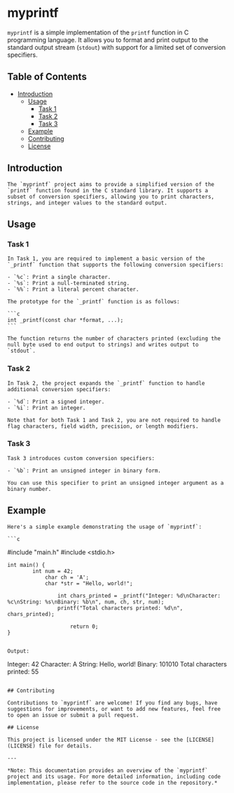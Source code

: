# myprintf

`myprintf` is a simple implementation of the `printf` function in C programming language. It allows you to format and print output to the standard output stream (`stdout`) with support for a limited set of conversion specifiers.

## Table of Contents

- [Introduction](#introduction)
	- [Usage](#usage)
	  - [Task 1](#task-1)
	  - [Task 2](#task-2)
	  - [Task 3](#task-3)
	- [Example](#example)
	- [Contributing](#contributing)
	- [License](#license)

## Introduction

	The `myprintf` project aims to provide a simplified version of the `printf` function found in the C standard library. It supports a subset of conversion specifiers, allowing you to print characters, strings, and integer values to the standard output.

## Usage

### Task 1

	In Task 1, you are required to implement a basic version of the `_printf` function that supports the following conversion specifiers:

	- `%c`: Print a single character.
	- `%s`: Print a null-terminated string.
	- `%%`: Print a literal percent character.

	The prototype for the `_printf` function is as follows:

	```c
	int _printf(const char *format, ...);
	```

	The function returns the number of characters printed (excluding the null byte used to end output to strings) and writes output to `stdout`.

### Task 2

	In Task 2, the project expands the `_printf` function to handle additional conversion specifiers:

	- `%d`: Print a signed integer.
	- `%i`: Print an integer.

	Note that for both Task 1 and Task 2, you are not required to handle flag characters, field width, precision, or length modifiers.

### Task 3

	Task 3 introduces custom conversion specifiers:

	- `%b`: Print an unsigned integer in binary form.

	You can use this specifier to print an unsigned integer argument as a binary number.

## Example

	Here's a simple example demonstrating the usage of `myprintf`:

	```c
#include "main.h"
#include <stdio.h>

	int main() {
		    int num = 42;
		        char ch = 'A';
			    char *str = "Hello, world!";
			        
			        int chars_printed = _printf("Integer: %d\nCharacter: %c\nString: %s\nBinary: %b\n", num, ch, str, num);
				    printf("Total characters printed: %d\n", chars_printed);

				        return 0;
	}
```

Output:
```
Integer: 42
Character: A
String: Hello, world!
Binary: 101010
Total characters printed: 55
```

## Contributing

Contributions to `myprintf` are welcome! If you find any bugs, have suggestions for improvements, or want to add new features, feel free to open an issue or submit a pull request.

## License

This project is licensed under the MIT License - see the [LICENSE](LICENSE) file for details.

---

*Note: This documentation provides an overview of the `myprintf` project and its usage. For more detailed information, including code implementation, please refer to the source code in the repository.*
